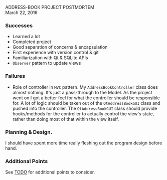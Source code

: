 ADDRESS-BOOK PROJECT POSTMORTEM  
March 22, 2016

### Successes  
- Learned a lot  
- Completed project  
- Good separation of concerns & encapsulation  
- First experience with version control & git  
- Familiarization with Qt & SQLite APIs  
- `Observer` pattern to update views  

### Failures
- Role of controller in `MVC` pattern.  My `AddressBookController` class does 
almost nothing. It's just a pass-through to the Model. As the project went 
on I got a better feel for what the controller should be responsible for. 
A lot of logic should be taken out of the `QtAddressBookGUI` class and pushed
into the controller. The `QtAddressBookGUI` class should provide hooks/methods
for the controller to actually control the view's state, rather than doing
most of that within the view itself.  

### Planning & Design. 
I should have spent more time really fleshing out the program design before hand.

### Additional Points
See [TODO](/TODO) for additional points to consider.
